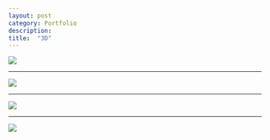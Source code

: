 ```yaml
---
layout: post
category: Portfolio 
description: 
title:  "3D"
---
```


![]({{site.baseurl}}/assets/img/1.png)

<hr>

![]({{site.baseurl}}/assets/img/3.png)

<hr>

![]({{site.baseurl}}/assets/img/4.png)

<hr>

![]({{site.baseurl}}/assets/img/5.jpg)
